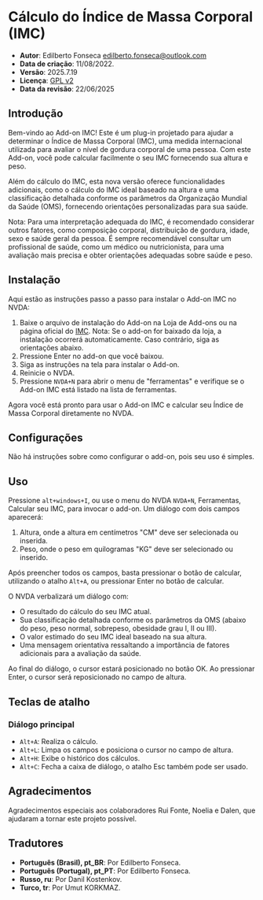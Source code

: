 # Cálculo do Índice de Massa Corporal (IMC)

* **Autor**: Edilberto Fonseca [edilberto.fonseca@outlook.com](mailto:edilberto.fonseca@outlook.com)
* **Data de criação**: 11/08/2022.
* **Versão**: 2025.7.19
* **Licença**: [GPL v2](https://www.gnu.org/licenses/gpl-2.0.html)
* **Data da revisão**: 22/06/2025

## Introdução

Bem-vindo ao Add-on IMC! Este é um plug-in projetado para ajudar a determinar o Índice de Massa Corporal (IMC), uma medida internacional utilizada para avaliar o nível de gordura corporal de uma pessoa. Com este Add-on, você pode calcular facilmente o seu IMC fornecendo sua altura e peso.

Além do cálculo do IMC, esta nova versão oferece funcionalidades adicionais, como o cálculo do IMC ideal baseado na altura e uma classificação detalhada conforme os parâmetros da Organização Mundial da Saúde (OMS), fornecendo orientações personalizadas para sua saúde.

Nota: Para uma interpretação adequada do IMC, é recomendado considerar outros fatores, como composição corporal, distribuição de gordura, idade, sexo e saúde geral da pessoa. É sempre recomendável consultar um profissional de saúde, como um médico ou nutricionista, para uma avaliação mais precisa e obter orientações adequadas sobre saúde e peso.

## Instalação

Aqui estão as instruções passo a passo para instalar o Add-on IMC no NVDA:

1. Baixe o arquivo de instalação do Add-on na Loja de Add-ons ou na página oficial do [IMC](https://github.com/EdilbertoFonseca/BMI).
   Nota: Se o add-on for baixado da loja, a instalação ocorrerá automaticamente. Caso contrário, siga as orientações abaixo.
2. Pressione Enter no add-on que você baixou.
3. Siga as instruções na tela para instalar o Add-on.
4. Reinicie o NVDA.
5. Pressione `NVDA+N` para abrir o menu de "ferramentas" e verifique se o Add-on IMC está listado na lista de ferramentas.

Agora você está pronto para usar o Add-on IMC e calcular seu Índice de Massa Corporal diretamente no NVDA.

## Configurações

Não há instruções sobre como configurar o add-on, pois seu uso é simples.

## Uso

Pressione `alt+windows+I`, ou use o menu do NVDA `NVDA+N`, Ferramentas, Calcular seu IMC, para invocar o add-on. Um diálogo com dois campos aparecerá:

1. Altura, onde a altura em centímetros "CM" deve ser selecionada ou inserida.
2. Peso, onde o peso em quilogramas "KG" deve ser selecionado ou inserido.

Após preencher todos os campos, basta pressionar o botão de calcular, utilizando o atalho `Alt+A`, ou pressionar Enter no botão de calcular.

O NVDA verbalizará um diálogo com:

* O resultado do cálculo do seu IMC atual.
* Sua classificação detalhada conforme os parâmetros da OMS (abaixo do peso, peso normal, sobrepeso, obesidade grau I, II ou III).
* O valor estimado do seu IMC ideal baseado na sua altura.
* Uma mensagem orientativa ressaltando a importância de fatores adicionais para a avaliação da saúde.

Ao final do diálogo, o cursor estará posicionado no botão OK. Ao pressionar Enter, o cursor será reposicionado no campo de altura.

## Teclas de atalho

### Diálogo principal

* `Alt+A`: Realiza o cálculo.
* `Alt+L`: Limpa os campos e posiciona o cursor no campo de altura.
* `Alt+H`: Exibe o histórico dos cálculos.
* `Alt+C`: Fecha a caixa de diálogo, o atalho Esc também pode ser usado.

## Agradecimentos

Agradecimentos especiais aos colaboradores Rui Fonte, Noelia e Dalen, que ajudaram a tornar este projeto possível.

## Tradutores

* **Português (Brasil), pt\_BR**: Por Edilberto Fonseca.
* **Português (Portugal), pt\_PT**: Por Edilberto Fonseca.
* **Russo, ru**: Por Danil Kostenkov.
* **Turco, tr**: Por Umut KORKMAZ.
